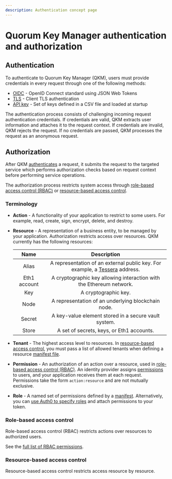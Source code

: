 ```yaml
---
description: Authentication concept page
---
```


# Quorum Key Manager authentication and authorization

## Authentication

To authenticate to Quorum Key Manager (QKM), users must provide credentials in every request through one of the following methods:

- [OIDC](../HowTo/Authenticate/JWT.md) - OpenID Connect standard using JSON Web Tokens
- [TLS](../HowTo/Authenticate/TLS.md) - Client TLS authentication
- [API key](../HowTo/Authenticate/API-Key.md) - Set of keys defined in a CSV file and loaded at startup

The authentication process consists of challenging incoming request authentication credentials.
If credentials are valid, QKM extracts user information and attaches it to the request context.
If credentials are invalid, QKM rejects the request.
If no credentials are passed, QKM processes the request as an anonymous request.

## Authorization

After QKM [authenticates](#authentication) a request, it submits the request to the targeted service which performs
authorization checks based on request context before performing service operations.

The authorization process restricts system access through [role-based access control (RBAC)](#role-based-access-control)
or [resource-based access control](#resource-based-access-control).

### Terminology

- **Action** - A functionality of your application to restrict to some users.
  For example, read, create, sign, encrypt, delete, and destroy.
- **Resource** - A representation of a business entity, to be managed by your application.
  Authorization restricts access over resources.
  QKM currently has the following resources:

    | Name         | Description                                                         |
    | :----------: | :-----------------------------------------------------------------: |
    | Alias        | A representation of an external public key. For example, a [Tessera](https://docs.tessera.consensys.net/en/stable/) address. |
    | Eth1 account | A cryptographic key allowing interaction with the Ethereum network. |
    | Key          | A cryptographic key.                                                |
    | Node         | A representation of an underlying blockchain node.                  |
    | Secret       | A key-value element stored in a secure vault system.                |
    | Store        | A set of secrets, keys, or Eth1 accounts.                           |

- **Tenant** - The highest access level to resources.
  In [resource-based access control](#resource-based-access-control), you must pass a list of allowed tenants when defining a
  resource [manifest file](../HowTo/Use-Manifest-File.md).
- **Permission** - An authorization of an action over a resource, used in [role-based access control (RBAC)](#role-based-access-control).
  An identity provider assigns [permissions](../Reference/RBAC-Permissions.md) to users, and your application receives
  them at each request.
  Permissions take the form `action:resource` and are not mutually exclusive.
- **Role** - A named set of permissions defined by a [manifest](../HowTo/Use-Manifest-File.md).
  Alternatively, you can [use Auth0 to specify roles](https://auth0.com/docs/authorization/rbac/roles/create-roles) and
  attach permissions to your token.

### Role-based access control

Role-based access control (RBAC) restricts actions over resources to authorized users.

See the [full list of RBAC permissions](../Reference/RBAC-Permissions.md).

### Resource-based access control

Resource-based access control restricts access resource by resource.
